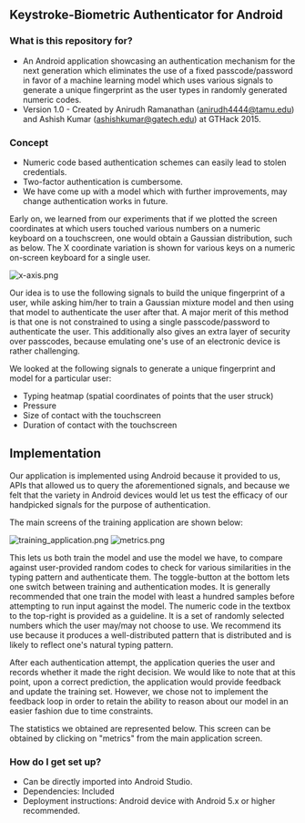 ## Keystroke-Biometric Authenticator for Android ##

### What is this repository for? ###

* An Android application showcasing an authentication mechanism for the next generation which eliminates the use of a fixed passcode/password in favor of a machine learning model which uses various signals to generate a unique fingerprint as the user types in randomly generated numeric codes. 
* Version 1.0 - Created by Anirudh Ramanathan (anirudh4444@tamu.edu) and Ashish Kumar (ashishkumar@gatech.edu) at GTHack 2015.

### Concept ###

* Numeric code based authentication schemes can easily lead to stolen credentials.
* Two-factor authentication is cumbersome.
* We have come up with a model which with further improvements, may change authentication works in future.

Early on, we learned from our experiments that if we plotted the screen coordinates at which users touched various numbers on a numeric keyboard on a touchscreen, one would obtain a Gaussian distribution, such as below. The X coordinate variation is shown for various keys on a numeric on-screen keyboard for a single user. 

![x-axis.png](https://bitbucket.org/repo/B6beke/images/3900933863-x-axis.png)

Our idea is to use the following signals to build the unique fingerprint of a user, while asking him/her to train a Gaussian mixture model and then using that model to authenticate the user after that. A major merit of this method is that one is not constrained to using a single passcode/password to authenticate the user. This additionally also gives an extra layer of security over passcodes, because emulating one's use of an electronic device is rather challenging.

We looked at the following signals to generate a unique fingerprint and model for a particular user:
* Typing heatmap (spatial coordinates of points that the user struck)
* Pressure
* Size of contact with the touchscreen
* Duration of contact with the touchscreen 

## Implementation ##

Our application is implemented using Android because it provided to us, APIs that allowed us to query the aforementioned signals, and because we felt that the variety in Android devices would let us test the efficacy of our handpicked signals for the purpose of authentication.

The main screens of the training application are shown below:

![training_application.png](https://bitbucket.org/repo/B6beke/images/1819651398-training_application.png)
![metrics.png](https://bitbucket.org/repo/B6beke/images/45489020-metrics.png)

This lets us both train the model and use the model we have, to compare against user-provided random codes to check for various similarities in the typing pattern and authenticate them. The toggle-button at the bottom lets one switch between training and authentication modes. It is generally recommended that one train the model with least a hundred samples before attempting to run input against the model. The numeric code in the textbox to the top-right is provided as a guideline. It is a set of randomly selected numbers which the user may/may not choose to use. We recommend its use because it produces a well-distributed pattern that is distributed and is likely to reflect one's natural typing pattern.

After each authentication attempt, the application queries the user and records whether it made the right decision. We would like to note that at this point, upon a correct prediction, the application would provide feedback and update the training set. However, we chose not to implement the feedback loop in order to retain the ability to reason about our model in an easier fashion due to time constraints.

The statistics we obtained are represented below. This screen can be obtained by clicking on "metrics" from the main application screen.


### How do I get set up? ###

* Can be directly imported into Android Studio. 
* Dependencies: Included
* Deployment instructions: Android device with Android 5.x or higher recommended.